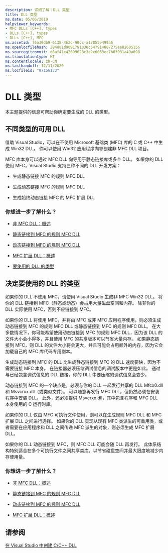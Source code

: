 ```yaml
---
description: 详细了解：DLL 类型
title: DLL 类型
ms.date: 05/06/2019
helpviewer_keywords:
- MFC DLLs [C++], types
- DLLs [C++], types
- DLLs [C++], MFC
ms.assetid: f6a30db9-6138-4b2c-90cc-a17855e499a6
ms.openlocfilehash: 284881d9091791038c547914887275ee02605156
ms.sourcegitcommit: d6af41e42699628c3e2e6063ec7b03931a49a098
ms.translationtype: HT
ms.contentlocale: zh-CN
ms.lasthandoff: 12/11/2020
ms.locfileid: "97156133"
---
```

# <a name="kinds-of-dlls"></a>DLL 类型

本主题提供的信息可帮助你确定要生成的 DLL 的类型。

## <a name="different-kinds-of-dlls-available"></a><a name="_core_the_different_kinds_of_dlls_available_with_visual_c.2b2b"></a>不同类型的可用 DLL

借助 Visual Studio，可以在不使用 Microsoft 基础类 (MFC) 库的 C 或 C++ 中生成 Win32 DLL。 你可以使用 Win32 应用程序向导创建非 MFC DLL 项目。

MFC 库本身可以通过 MFC DLL 向导用于静态链接库或多个 DLL。 如果你的 DLL 使用 MFC，Visual Studio 支持三种不同的 DLL 开发方案：

- 生成静态链接 MFC 的规则 MFC DLL

- 生成动态链接 MFC 的规则 MFC DLL

- 生成始终动态链接 MFC 的 MFC 扩展 DLL

### <a name="what-do-you-want-to-know-more-about"></a>你想进一步了解什么？

- [非 MFC DLL：概述](non-mfc-dlls-overview.md)

- [静态链接到 MFC 的规则 MFC DLL](regular-dlls-statically-linked-to-mfc.md)

- [动态链接到 MFC 的规则 MFC DLL](regular-dlls-dynamically-linked-to-mfc.md)

- [MFC 扩展 DLL：概述](extension-dlls-overview.md)

- [要使用的 DLL 的类型](#_core_which_kind_of_dll_to_use)

## <a name="deciding-which-kind-of-dll-to-use"></a><a name="_core_which_kind_of_dll_to_use"></a>决定要使用的 DLL 的类型

如果你的 DLL 不使用 MFC，请使用 Visual Studio 生成非 MFC Win32 DLL。 将你的 DLL 链接到 MFC（静态或动态）会占用大量磁盘空间和内存。 除非你的 DLL 实际使用 MFC，否则不应链接到 MFC。

如果你的 DLL 将使用 MFC，并将由 MFC 或非 MFC 应用程序使用，则必须生成动态链接到 MFC 的规则 MFC DLL 或静态链接到 MFC 的规则 MFC DLL。 在大多数情况下，你可能希望使用动态链接到 MFC 的规则 MFC DLL，因为该 DLL 的文件大小会小得多，并且使用 MFC 的共享版本可以节省大量内存。 如果静态链接到 MFC，则 DLL 的文件大小将会更大，并且可能会占用额外的内存，因为它会加载自己的 MFC 库代码专用副本。

生成动态链接到 MFC 的 DLL 比生成静态链接到 MFC 的 DLL 速度要快，因为不需要链接 MFC 本身。 在链接器必须压缩调试信息的调试版本中更是如此。 通过与已经包含调试信息的 DLL 链接，你的 DLL 中要压缩的调试信息会变少。

动态链接到 MFC 的一个缺点是，必须与你的 DLL 一起发行共享的 DLL Mfcx0.dll 和 Msvcrxx.dll（或类似文件）。 可以随意再发行 MFC DLL，但仍然必须在安装程序中安装 DLL。 此外，还必须提供 Msvcrxx.dll，其中包含程序和 MFC DLL 本身使用的 C 运行时库。

如果你的 DLL 仅由 MFC 可执行文件使用，则可以在生成规则 MFC DLL 和 MFC 扩展 DLL 之间进行选择。 如果你的 DLL 实现从现有 MFC 类派生的可重用类，或者需要在应用程序和 DLL 之间传递 MFC 派生的对象，则必须生成 MFC 扩展 DLL。

如果你的 DLL 动态链接到 MFC，则 MFC DLL 可能会随 DLL 再发行。 此体系结构特别适合在多个可执行文件之间共享类库，以节省磁盘空间并最大限度地减少内存使用量。

### <a name="what-do-you-want-to-know-more-about"></a>你想进一步了解什么？

- [非 MFC DLL：概述](non-mfc-dlls-overview.md)

- [静态链接到 MFC 的规则 MFC DLL](regular-dlls-statically-linked-to-mfc.md)

- [动态链接到 MFC 的规则 MFC DLL](regular-dlls-dynamically-linked-to-mfc.md)

- [MFC 扩展 DLL：概述](extension-dlls-overview.md)

## <a name="see-also"></a>请参阅

[在 Visual Studio 中创建 C/C++ DLL](dlls-in-visual-cpp.md)
